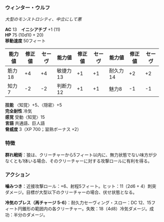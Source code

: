### ウィンター・ウルフ
*大型のモンストロシティ、中立にして悪*

**AC** 13　**イニシアチブ** +1 (11)  
**HP** 75 (10d10 + 20)  
**移動速度** 50フィート

| 能力値 | 修正値 | セーヴ | 能力値 | 修正値 | セーヴ | 能力値 | 修正値 | セーヴ |
|--------|--------|--------|--------|--------|--------|--------|--------|--------|
| 筋力18 | +4 | +4 | 敏捷力13 | +1 | +1 | 耐久力14 | +2 | +2 |
| 知力7 | -2 | -2 | 判断力12 | +1 | +1 | 魅力8 | -1 | -1 |

**技能** 〈知覚〉+5、〈隠密〉+5  
**完全耐性** 冷気  
**感覚** 受動〈知覚〉15  
**言語** 共通語、巨人語  
**脅威度** 3（XP 700；習熟ボーナス +2）

### 特徴

**群れ戦術**：狼は、クリーチャーから5フィート以内に、無力状態でない味方が少なくとも1体いる場合、そのクリーチャーに対する攻撃ロールに有利を得る。

### アクション

**噛みつき**：近接攻撃ロール：+6、射程5フィート。ヒット：11（2d6 + 4）刺突ダメージ。目標が大型以下のクリーチャーの場合、伏せ状態となる。

**冷気のブレス（再チャージ 5-6）**：耐久力セーヴィング・スロー：DC 12、15フィート円錐形の範囲内の各クリーチャー。失敗：18（4d8）冷気ダメージ。成功：半分のダメージ。